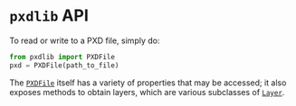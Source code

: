# `pxdlib` API

To read or write to a PXD file, simply do:

```python
from pxdlib import PXDFile
pxd = PXDFile(path_to_file)
```

The [`PXDFile`](/docs/api/PXDFile.md) itself has a variety of properties that may be accessed; it also exposes methods to obtain layers, which are various subclasses of [`Layer`](/docs/api/Layer.md).
